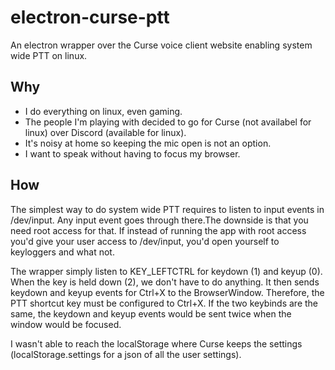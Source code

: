 # electron-curse-ptt
An electron wrapper over the Curse voice client website enabling system wide PTT on linux.

## Why

- I do everything on linux, even gaming.
- The people I'm playing with decided to go for Curse (not availabel for linux) over Discord (available for linux).
- It's noisy at home so keeping the mic open is not an option.
- I want to speak without having to focus my browser.

## How
The simplest way to do system wide PTT requires to listen to input events in /dev/input.
Any input event goes through there.The downside is that you need root access for that. If 
instead of running the app with root access you'd give your user access to /dev/input,
you'd open yourself to keyloggers and what not.

The wrapper simply listen to KEY_LEFTCTRL for keydown (1) and keyup (0). When the key is
held down (2), we don't have to do anything. It then sends keydown and keyup events for
Ctrl+X to the BrowserWindow. Therefore, the PTT shortcut key must be configured to Ctrl+X.
If the two keybinds are the same, the keydown and keyup events would be sent twice when
the window would be focused.

I wasn't able to reach the localStorage where Curse keeps the settings (localStorage.settings
for a json of all the user settings).
